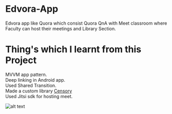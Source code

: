 # Edvora-App
Edvora app like Quora which consist Quora QnA with Meet classroom where Faculty can host their meetings and Library Section.
# Thing's which I learnt from this Project
MVVM app pattern.</br>
Deep linking in Android app.</br>
Used Shared Transition.</br>
Made a custom library <a href="https://github.com/KapilYadav-dev/Censory">Censory</a></br>
Used Jitsi sdk for hosting meet.</br>

![alt text](https://raw.githubusercontent.com/KapilYadav-dev/Edvora-App/main/image1.png)
